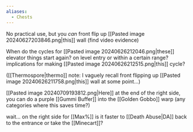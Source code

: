 ```yaml
---
aliases:
  - Chests
---
```

No practical use, but you *can* front flip up [[Pasted image 20240627203846.png|this]] wall (find video evidence)

When do the cycles for [[Pasted image 20240626212046.png|these]] elevator things start again? on level entry or within a certain range? implications for making [[Pasted image 20240626212515.png|this]] cycle?

([[Thermospore|thermo]] note: I vaguely recall front flipping up [[Pasted image 20240626211758.png|this]] wall at some point...)

[[Pasted image 20240709193812.png|Here]] at the end of the right side, you can do a purple [[Gummi Buffer]] into the [[Golden Gobbo]] warp (any categories where this saves time?)

wait... on the right side for [[Max%]] is it faster to [[Death Abuse|DA]] back to the entrance or take the [[Minecart]]?